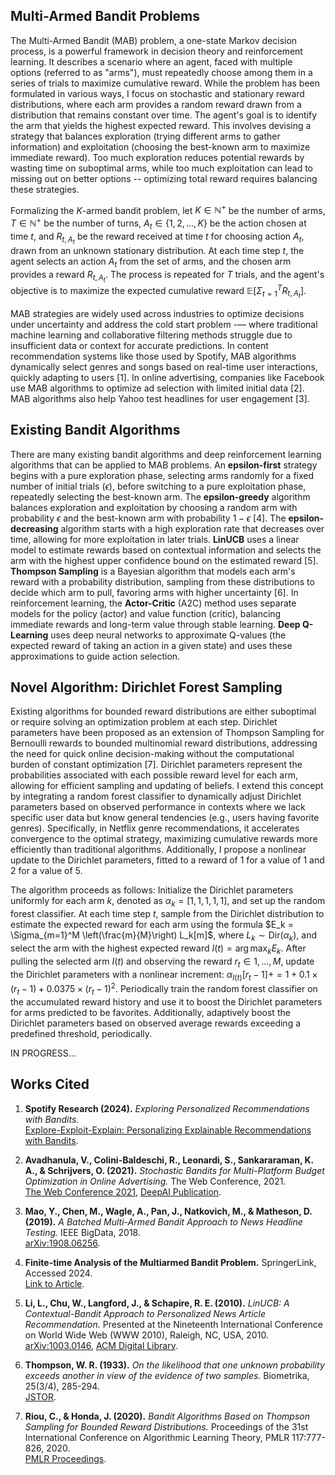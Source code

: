 ## Multi-Armed Bandit Problems

The Multi-Armed Bandit (MAB) problem, a one-state Markov decision process, is a powerful framework in decision theory and reinforcement learning. It describes a scenario where an agent, faced with multiple options (referred to as "arms"), must repeatedly choose among them in a series of trials to maximize cumulative reward. While the problem has been formulated in various ways, I focus on stochastic and stationary reward distributions, where each arm provides a random reward drawn from a distribution that remains constant over time. The agent's goal is to identify the arm that yields the highest expected reward. This involves devising a strategy that balances exploration (trying different arms to gather information) and exploitation (choosing the best-known arm to maximize immediate reward). Too much exploration reduces potential rewards by wasting time on suboptimal arms, while too much exploitation can lead to missing out on better options -- optimizing total reward requires balancing these strategies.

Formalizing the $K$-armed bandit problem, let $K \in \mathbb{N}^+$ be the number of arms, $T \in \mathbb{N}^+$ be the number of turns, $A_t \in \{1,2,...,K\}$ be the action chosen at time $t$, and $R_{t,A_t}$ be the reward received at time $t$ for choosing action $A_t$, drawn from an unknown stationary distribution. At each time step $t$, the agent selects an action $A_t$ from the set of arms, and the chosen arm provides a reward $R_{t, A_t}$. The process is repeated for $T$ trials, and the agent's objective is to maximize the expected cumulative reward $\mathbb{E}\left[\Sigma_{t=1}^T R_{t, A_t} \right]$.

MAB strategies are widely used across industries to optimize decisions under uncertainty and address the cold start problem -— where traditional machine learning and collaborative filtering methods struggle due to insufficient data or context for accurate predictions. In content recommendation systems like those used by Spotify, MAB algorithms dynamically select genres and songs based on real-time user interactions, quickly adapting to users [1]. In online advertising, companies like Facebook use MAB algorithms to optimize ad selection with limited initial data [2]. MAB algorithms also help Yahoo test headlines for user engagement [3].

## Existing Bandit Algorithms

There are many existing bandit algorithms and deep reinforcement learning algorithms that can be applied to MAB problems. An **epsilon-first** strategy begins with a pure exploration phase, selecting arms randomly for a fixed number of initial trials ($\epsilon$), before switching to a pure exploitation phase, repeatedly selecting the best-known arm. The **epsilon-greedy** algorithm balances exploration and exploitation by choosing a random arm with probability $\epsilon$ and the best-known arm with probability $1−\epsilon$ [4]. The **epsilon-decreasing** algorithm starts with a high exploration rate that decreases over time, allowing for more exploitation in later trials. **LinUCB** uses a linear model to estimate rewards based on contextual information and selects the arm with the highest upper confidence bound on the estimated reward [5]. **Thompson Sampling** is a Bayesian algorithm that models each arm's reward with a probability distribution, sampling from these distributions to decide which arm to pull, favoring arms with higher uncertainty [6]. In reinforcement learning, the **Actor-Critic** (A2C) method uses separate models for the policy (actor) and value function (critic), balancing immediate rewards and long-term value through stable learning. **Deep Q-Learning** uses deep neural networks to approximate Q-values (the expected reward of taking an action in a given state) and uses these approximations to guide action selection.

## Novel Algorithm: Dirichlet Forest Sampling

Existing algorithms for bounded reward distributions are either suboptimal or require solving an optimization problem at each step. Dirichlet parameters have been proposed as an extension of Thompson Sampling for Bernoulli rewards to bounded multinomial reward distributions, addressing the need for quick online decision-making without the computational burden of constant optimization [7]. Dirichlet parameters represent the probabilities associated with each possible reward level for each arm, allowing for efficient sampling and updating of beliefs. I extend this concept by integrating a random forest classifier to dynamically adjust Dirichlet parameters based on observed performance in contexts where we lack specific user data but know general tendencies (e.g., users having favorite genres). Specifically, in Netflix genre recommendations, it accelerates convergence to the optimal strategy, maximizing cumulative rewards more efficiently than traditional algorithms. Additionally, I propose a nonlinear update to the Dirichlet parameters, fitted to a reward of 1 for a value of 1 and 2 for a value of 5.

The algorithm proceeds as follows: Initialize the Dirichlet parameters uniformly for each arm $k$, denoted as $\alpha_k = [1, 1, 1, 1, 1]$, and set up the random forest classifier. At each time step $t$, sample from the Dirichlet distribution to estimate the expected reward for each arm using the formula $E_k = \Sigma_{m=1}^M \left(\frac{m}{M}\right) L_k[m]$, where $L_k \sim \text{Dir}(\alpha_k)$, and select the arm with the highest expected reward $I(t) = \arg \max_k E_k$. After pulling the selected arm $I(t)$ and observing the reward $r_t \in {1, ..., M}$, update the Dirichlet parameters with a nonlinear increment: $\alpha_{I(t)}[r_t - 1] += 1 + 0.1 \times (r_t - 1) + 0.0375 \times (r_t - 1)^2$. Periodically train the random forest classifier on the accumulated reward history and use it to boost the Dirichlet parameters for arms predicted to be favorites. Additionally, adaptively boost the Dirichlet parameters based on observed average rewards exceeding a predefined threshold, periodically.

IN PROGRESS...

## Works Cited

1. **Spotify Research (2024).** *Exploring Personalized Recommendations with Bandits.*  
   [Explore-Exploit-Explain: Personalizing Explainable Recommendations with Bandits](https://research.atspotify.com/publications/explore-exploit-explain-personalizing-explainable-recommendations-with-bandits/).

2. **Avadhanula, V., Colini-Baldeschi, R., Leonardi, S., Sankararaman, K. A., & Schrijvers, O. (2021).** *Stochastic Bandits for Multi-Platform Budget Optimization in Online Advertising.* The Web Conference, 2021.  
   [The Web Conference 2021](https://okke-academic.github.io/publication/2021-04-01-bandits-pacing), [DeepAI Publication](https://deepai.org/publication/stochastic-bandits-for-multi-platform-budget-optimization-in-online-advertising).

3. **Mao, Y., Chen, M., Wagle, A., Pan, J., Natkovich, M., & Matheson, D. (2019).** *A Batched Multi-Armed Bandit Approach to News Headline Testing.* IEEE BigData, 2018.  
   [arXiv:1908.06256](https://doi.org/10.48550/arXiv.1908.06256).

4. **Finite-time Analysis of the Multiarmed Bandit Problem.** SpringerLink, Accessed 2024.  
   [Link to Article](https://link.springer.com/article/10.1023/A:1013689704352).

5. **Li, L., Chu, W., Langford, J., & Schapire, R. E. (2010).** *LinUCB: A Contextual-Bandit Approach to Personalized News Article Recommendation.* Presented at the Nineteenth International Conference on World Wide Web (WWW 2010), Raleigh, NC, USA, 2010.  
   [arXiv:1003.0146](https://doi.org/10.48550/arXiv.1003.0146), [ACM Digital Library](https://doi.org/10.1145/1772690.1772758).

6. **Thompson, W. R. (1933).** *On the likelihood that one unknown probability exceeds another in view of the evidence of two samples.* Biometrika, 25(3/4), 285-294.  
   [JSTOR](https://www.jstor.org/stable/2332286).

7. **Riou, C., & Honda, J. (2020).** *Bandit Algorithms Based on Thompson Sampling for Bounded Reward Distributions.* Proceedings of the 31st International Conference on Algorithmic Learning Theory, PMLR 117:777-826, 2020.  
   [PMLR Proceedings](http://proceedings.mlr.press/v117/riou20a.html).







